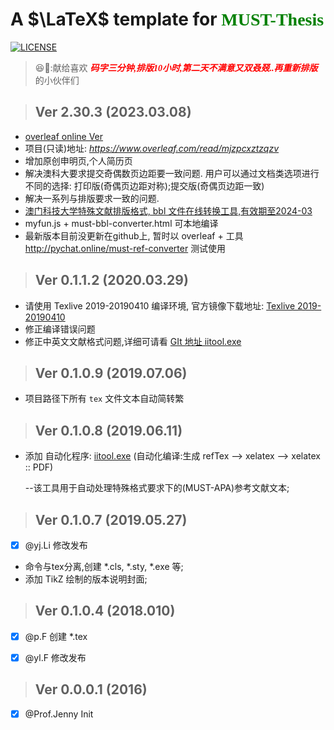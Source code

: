 #  A $\LaTeX$ template for <font face="verdana" color="green">MUST-Thesis</font> 
[![LICENSE](https://img.shields.io/badge/license-LaTeX%20Project%20Public%20License%20either%20version%201.3-blue.svg?style=flat-square)](http://www.latex-project.org/lppl.txt)

> 😆💬:献给喜欢 <font face="verdana" color="red">***码字三分钟,排版10小时,第二天不满意又双叒叕..再重新排版***</font>   的小伙伴们

> ##  Ver 2.30.3 (2023.03.08)

- [overleaf online Ver](https://www.overleaf.com/read/mjzpcxztzqzv)
- 项目(只读)地址: _https://www.overleaf.com/read/mjzpcxztzqzv_
- 增加原创申明页,个人简历页
- 解决澳科大要求提交奇偶数页边距要一致问题. 用户可以通过文档类选项进行不同的选择: 打印版(奇偶页边距对称);提交版(奇偶页边距一致)
- 解决一系列与排版要求一致的问题.
- [澳门科技大学特殊文献排版格式, bbl 文件在线转换工具,有效期至2024-03](http://pychat.online/must-ref-converter)
- myfun.js + must-bbl-converter.html 可本地编译
- 最新版本目前没更新在github上, 暂时以 overleaf + 工具 http://pychat.online/must-ref-converter 测试使用

> ##  Ver 0.1.1.2 (2020.03.29)

- 请使用 Texlive 2019-20190410 编译环境, 官方镜像下载地址: [Texlive 2019-20190410](https://mirror.bjtu.edu.cn/CTAN/systems/texlive/Images/)
- 修正编译错误问题
- 修正中英文文献格式问题,详细可请看  [GIt 地址 iitool.exe](https://github.com/iihciyekub/MUST-iitool)

> ##  Ver 0.1.0.9 (2019.07.06)

- 项目路径下所有 `tex` 文件文本自动简转繁


> ##  Ver 0.1.0.8 (2019.06.11)

- 添加 自动化程序: [iitool.exe](https://github.com/iihciyekub/MUST-iitool) (自动化编译:生成 refTex --> xelatex --> xelatex :: PDF)

  [GitHub地址]: https://github.com/iihciyekub/MUST-iitool	"iitool.exe"

   --该工具用于自动处理特殊格式要求下的(MUST-APA)参考文献文本;


> ##  Ver 0.1.0.7 (2019.05.27)

- [x] @yj.Li 修改发布
- 命令与tex分离,创建 *.cls, *.sty, *.exe 等;
- 添加 TikZ 绘制的版本说明封面;


> ##  Ver 0.1.0.4 (2018.010)

- [x] @p.F 创建 *.tex 

- [x] @yl.F 修改发布


> ##  Ver 0.0.0.1 (2016)

- [x] @Prof.Jenny Init

